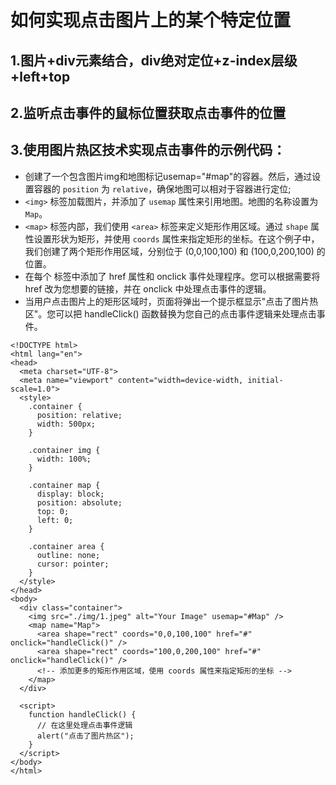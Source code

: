 # 如何实现点击图片上的某个特定位置

## 1.图片+div元素结合，div绝对定位+z-index层级+left+top

## 2.监听点击事件的鼠标位置获取点击事件的位置

## 3.使用图片热区技术实现点击事件的示例代码：

- 创建了一个包含图片img和地图标记usemap="#map"的容器。然后，通过设置容器的 `position` 为 `relative`，确保地图可以相对于容器进行定位;
- `<img>` 标签加载图片，并添加了 `usemap` 属性来引用地图。地图的名称设置为 `Map`。
- `<map>` 标签内部，我们使用 `<area>` 标签来定义矩形作用区域。通过 `shape` 属性设置形状为矩形，并使用 `coords` 属性来指定矩形的坐标。在这个例子中，我们创建了两个矩形作用区域，分别位于 (0,0,100,100) 和 (100,0,200,100) 的位置。
- 在每个 <area> 标签中添加了 href 属性和 onclick 事件处理程序。您可以根据需要将 href 改为您想要的链接，并在 onclick 中处理点击事件的逻辑。
- 当用户点击图片上的矩形区域时，页面将弹出一个提示框显示"点击了图片热区"。您可以把 handleClick() 函数替换为您自己的点击事件逻辑来处理点击事件。

```
<!DOCTYPE html>
<html lang="en">
<head>
  <meta charset="UTF-8">
  <meta name="viewport" content="width=device-width, initial-scale=1.0">
  <style>
    .container {
      position: relative;
      width: 500px;
    }
 
    .container img {
      width: 100%;
    }
 
    .container map {
      display: block;
      position: absolute;
      top: 0;
      left: 0;
    }
 
    .container area {
      outline: none;
      cursor: pointer;
    }
  </style>
</head>
<body>
  <div class="container">
    <img src="./img/1.jpeg" alt="Your Image" usemap="#Map" />
    <map name="Map">
      <area shape="rect" coords="0,0,100,100" href="#" onclick="handleClick()" />
      <area shape="rect" coords="100,0,200,100" href="#" onclick="handleClick()" />
      <!-- 添加更多的矩形作用区域，使用 coords 属性来指定矩形的坐标 -->
    </map>
  </div>
 
  <script>
    function handleClick() {
      // 在这里处理点击事件逻辑
      alert("点击了图片热区");
    }
  </script>
</body>
</html>
```

